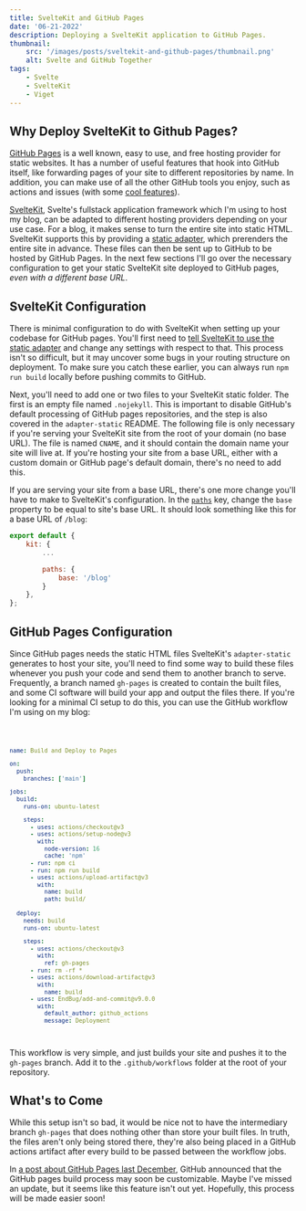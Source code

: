 ```yaml
---
title: SvelteKit and GitHub Pages
date: '06-21-2022'
description: Deploying a SvelteKit application to GitHub Pages.
thumbnail:
    src: '/images/posts/sveltekit-and-github-pages/thumbnail.png'
    alt: Svelte and GitHub Together
tags:
    - Svelte
    - SvelteKit
    - Viget
---
```


<script>
import ImageLink from '$lib/components/ImageLink.svelte';
import Code from '$lib/components/markdown/Code.svelte';
import { BASE_URL } from '$lib/env';
</script>

## Why Deploy SvelteKit to Github Pages?

[GitHub Pages](https://pages.github.com/) is a well known, easy to use, and free hosting provider for static websites. It has a number of useful features that hook into GitHub itself, like forwarding pages of your site to different repositories by name. In addition, you can make use of all the other GitHub tools you enjoy, such as actions and issues (with some [cool features](https://utteranc.es/)).

[SvelteKit](https://kit.svelte.dev/), Svelte's fullstack application framework which I'm using to host my blog, can be adapted to different hosting providers depending on your use case. For a blog, it makes sense to turn the entire site into static HTML. SvelteKit supports this by providing a [static adapter](https://github.com/sveltejs/kit/tree/master/packages/adapter-static), which prerenders the entire site in advance. These files can then be sent up to GitHub to be hosted by GitHub Pages. In the next few sections I'll go over the necessary configuration to get your static SvelteKit site deployed to GitHub pages, *even with a different base URL*.


## SvelteKit Configuration

There is minimal configuration to do with SvelteKit when setting up your codebase for GitHub pages. You'll first need to [tell SvelteKit to use the static adapter](https://github.com/sveltejs/kit/tree/master/packages/adapter-static#usage) and change any settings with respect to that. This process isn't so difficult, but it may uncover some bugs in your routing structure on deployment. To make sure you catch these earlier, you can always run `npm run build` locally before pushing commits to GitHub.

Next, you'll need to add one or two files to your SvelteKit static folder. The first is an empty file named `.nojekyll`. This is important to disable GitHub's default processing of GitHub pages repositories, and the step is also covered in the `adapter-static` README. The following file is only necessary if you're serving your SvelteKit site from the root of your domain (no base URL). The file is named `CNAME`, and it should contain the domain name your site will live at. If you're hosting your site from a base URL, either with a custom domain or GitHub page's default domain, there's no need to add this.

If you are serving your site from a base URL, there's one more change you'll have to make to SvelteKit's configuration. In the [`paths`](https://github.com/sveltejs/kit/tree/master/packages/adapter-static#usage) key, change the `base` property to be equal to site's base URL. It should look something like this for a base URL of `/blog`:

```js
export default {
    kit: {
        ...

        paths: {
            base: '/blog'
        }
    },
};
```

## GitHub Pages Configuration

Since GitHub pages needs the static HTML files SvelteKit's `adapter-static` generates to host your site, you'll need to find some way to build these files whenever you push your code and send them to another branch to serve. Frequently, a branch named `gh-pages` is created to contain the built files, and some CI software will build your app and output the files there. If you're looking for a minimal CI setup to do this, you can use the GitHub workflow I'm using on my blog:

<Code filename="pages.yml" href="https://gist.github.com/AndrewLester/2d3e6257d932831756226ca9a281d9b5">

```yaml
name: Build and Deploy to Pages

on:
  push:
    branches: ['main']

jobs:
  build:
    runs-on: ubuntu-latest

    steps:
      - uses: actions/checkout@v3
      - uses: actions/setup-node@v3
        with:
          node-version: 16
          cache: 'npm'
      - run: npm ci
      - run: npm run build
      - uses: actions/upload-artifact@v3
        with:
          name: build
          path: build/
  
  deploy:
    needs: build
    runs-on: ubuntu-latest

    steps:
      - uses: actions/checkout@v3
        with:
          ref: gh-pages
      - run: rm -rf *
      - uses: actions/download-artifact@v3
        with:
          name: build
      - uses: EndBug/add-and-commit@v9.0.0
        with:
          default_author: github_actions
          message: Deployment
```

</Code>

This workflow is very simple, and just builds your site and pushes it to the `gh-pages` branch. Add it to the `.github/workflows` folder at the root of your repository.

## What's to Come

While this setup isn't so bad, it would be nice not to have the intermediary branch `gh-pages` that does nothing other than store your built files. In truth, the files aren't only being stored there, they're also being placed in a GitHub actions artifact after every build to be passed between the workflow jobs.

In [a post about GitHub Pages last December](https://github.blog/changelog/2021-12-16-github-pages-using-github-actions-for-builds-and-deployments-for-public-repositories/), GitHub announced that the GitHub pages build process may soon be customizable. Maybe I've missed an update, but it seems like this feature isn't out yet. Hopefully, this process will be made easier soon!
